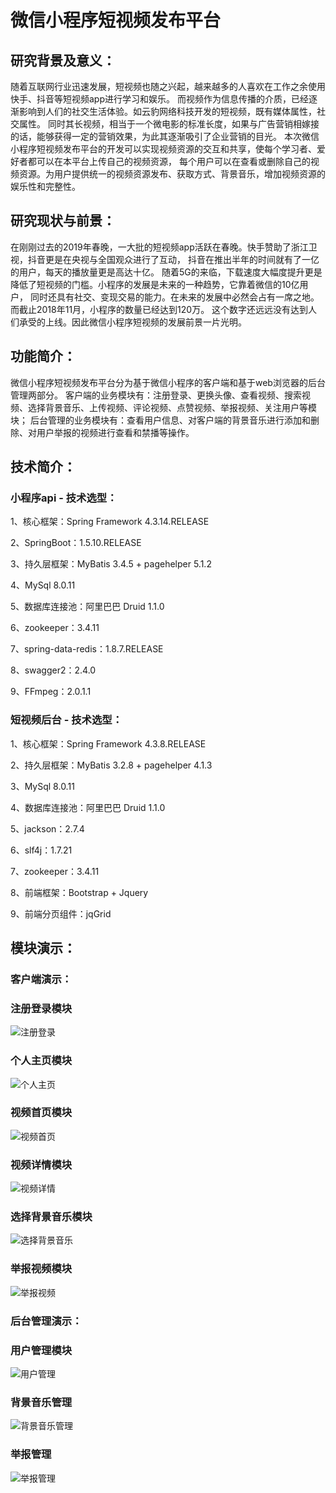 # 微信小程序短视频发布平台  
## 研究背景及意义：  
随着互联网行业迅速发展，短视频也随之兴起，越来越多的人喜欢在工作之余使用快手、抖音等短视频app进行学习和娱乐。
而视频作为信息传播的介质，已经逐渐影响到人们的社交生活体验。如云豹网络科技开发的短视频，既有媒体属性，社交属性。
同时其长视频，相当于一个微电影的标准长度，如果与广告营销相嫁接的话，能够获得一定的营销效果，为此其逐渐吸引了企业营销的目光。
本次微信小程序短视频发布平台的开发可以实现视频资源的交互和共享，使每个学习者、爱好者都可以在本平台上传自己的视频资源，
每个用户可以在查看或删除自己的视频资源。为用户提供统一的视频资源发布、获取方式、背景音乐，增加视频资源的娱乐性和完整性。
## 研究现状与前景：
在刚刚过去的2019年春晚，一大批的短视频app活跃在春晚。快手赞助了浙江卫视，抖音更是在央视与全国观众进行了互动，
抖音在推出半年的时间就有了一亿的用户，每天的播放量更是高达十亿。
随着5G的来临，下载速度大幅度提升更是降低了短视频的门槛。小程序的发展是未来的一种趋势，它靠着微信的10亿用户，
同时还具有社交、变现交易的能力。在未来的发展中必然会占有一席之地。而截止2018年11月，小程序的数量已经达到120万。
这个数字还远远没有达到人们承受的上线。因此微信小程序短视频的发展前景一片光明。
## 功能简介：
微信小程序短视频发布平台分为基于微信小程序的客户端和基于web浏览器的后台管理两部分。
客户端的业务模块有：注册登录、更换头像、查看视频、搜索视频、选择背景音乐、上传视频、评论视频、点赞视频、举报视频、关注用户等模块；
后台管理的业务模块有：查看用户信息、对客户端的背景音乐进行添加和删除、对用户举报的视频进行查看和禁播等操作。
## 技术简介：

### 小程序api - 技术选型：

1、核心框架：Spring Framework 4.3.14.RELEASE

2、SpringBoot：1.5.10.RELEASE

3、持久层框架：MyBatis 3.4.5 + pagehelper 5.1.2

4、MySql 8.0.11

5、数据库连接池：阿里巴巴 Druid 1.1.0

6、zookeeper：3.4.11

7、spring-data-redis：1.8.7.RELEASE

8、swagger2：2.4.0

9、FFmpeg：2.0.1.1

### 短视频后台 - 技术选型：

1、核心框架：Spring Framework 4.3.8.RELEASE

2、持久层框架：MyBatis 3.2.8 + pagehelper 4.1.3

3、MySql 8.0.11

4、数据库连接池：阿里巴巴 Druid 1.1.0

5、jackson：2.7.4

6、slf4j：1.7.21

7、zookeeper：3.4.11

8、前端框架：Bootstrap + Jquery

9、前端分页组件：jqGrid

## 模块演示：

### 客户端演示：

### 注册登录模块
![注册登录](https://github.com/StlfSunQiang/Images/blob/master/image/注册登录.png)

### 个人主页模块
![个人主页](https://github.com/StlfSunQiang/Images/blob/master/image/个人主页.png)

### 视频首页模块
![视频首页](https://github.com/StlfSunQiang/Images/blob/master/image/视频首页.png)

### 视频详情模块
![视频详情](https://github.com/StlfSunQiang/Images/blob/master/image/视频详情.png)

### 选择背景音乐模块
![选择背景音乐](https://github.com/StlfSunQiang/Images/blob/master/image/选择背景音乐.png)

### 举报视频模块
![举报视频](https://github.com/StlfSunQiang/Images/blob/master/image/举报视频.png)

### 后台管理演示：

### 用户管理模块
![用户管理](https://github.com/StlfSunQiang/Images/blob/master/image/用户管理.png)

### 背景音乐管理
![背景音乐管理](https://github.com/StlfSunQiang/Images/blob/master/image/背景音乐管理.png)

### 举报管理
![举报管理](https://github.com/StlfSunQiang/Images/blob/master/image/举报管理.png)



